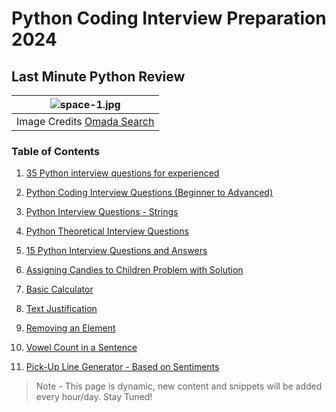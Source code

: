 # Python Coding Interview Preparation 2024
## Last Minute Python Review
| ![space-1.jpg](https://www.omadasearch.com/wp-content/uploads/2020/03/Interview.png) | 
|:--:| 
| Image Credits [Omada Search](https://www.google.com/url?sa=i&url=https%3A%2F%2Fwww.omadasearch.com%2F2020%2F03%2F7-interview-questions-to-help-determine-the-best-candidate%2F&psig=AOvVaw3IMwK6o41H_A9XbVmeV72D&ust=1649477361590000&source=images&cd=vfe&ved=0CAsQjhxqFwoTCIDshZfMg_cCFQAAAAAdAAAAABAX) |


### Table of Contents

1. [35 Python interview questions for experienced](https://github.com/Tanu-N-Prabhu/Python/blob/master/Python%20Coding%20Interview%20Prep/35%20Python%20interview%20questions%20for%20experienced.md)

2. [Python Coding Interview Questions (Beginner to Advanced)](https://github.com/Tanu-N-Prabhu/Python/blob/master/Python%20Coding%20Interview%20Prep/Python%20Coding%20Interview%20Questions%20(Beginner%20to%20Advanced).md)

3. [Python Interview Questions - Strings](https://github.com/Tanu-N-Prabhu/Python/blob/master/Python%20Coding%20Interview%20Prep/Python_Interview_Questions_and_Answers_Strings.md)

4. [Python Theoretical Interview Questions](https://github.com/Tanu-N-Prabhu/Python/blob/master/Python%20Coding%20Interview%20Prep/Python_Theoritical_Interview_Questions.md)


5. [15 Python Interview Questions and Answers](https://github.com/Tanu-N-Prabhu/Python/blob/master/Python%20Coding%20Interview%20Prep/15_Python_Interview_Questions_and_Answers.md)

6. [Assigning Candies to Children Problem with Solution](https://github.com/Tanu-N-Prabhu/Python/blob/master/Python%20Coding%20Interview%20Prep/Children_with_candy.ipynb)

7. [Basic Calculator](https://github.com/Tanu-N-Prabhu/Python/blob/master/Python%20Coding%20Interview%20Prep/Basic_calculator.ipynb)

8. [Text Justification](https://github.com/Tanu-N-Prabhu/Python/blob/master/Python%20Coding%20Interview%20Prep/Text_Justification.ipynb)

9. [Removing an Element](https://github.com/Tanu-N-Prabhu/Python/blob/master/Python%20Coding%20Interview%20Prep/Remove_Element.ipynb)

10. [Vowel Count in a Sentence](https://github.com/Tanu-N-Prabhu/Python/blob/master/Python%20Coding%20Interview%20Prep/Vowel_Count.ipynb)

11. [Pick-Up Line Generator - Based on Sentiments](https://github.com/Tanu-N-Prabhu/Python/blob/master/Python%20Coding%20Interview%20Prep/pick_up_line_generator_sentiments.ipynb)









> Note - This page is dynamic, new content and snippets will be added every hour/day. Stay Tuned!
